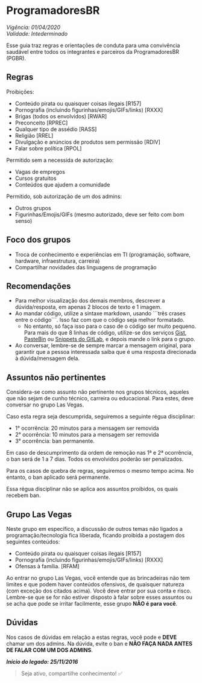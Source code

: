 # ProgramadoresBR

*Vigência: 01/04/2020*  
*Validade: Intederminado*

Esse guia traz regras e orientações de conduta para uma convivência saudável entre todos os integrantes e parceiros da ProgramadoresBR (PGBR).

## Regras

Proibições:

- Conteúdo pirata ou quaisquer coisas ilegais [R157]
- Pornografia (incluindo figurinhas/emojis/GIFs/links) [RXXX]
- Brigas (todos os envolvidos) [RWAR]
- Preconceito [RPREC]
- Qualquer tipo de assédio [RASS]
- Religião [RREL]
- Divulgação e anúncios de produtos sem permissão [RDIV]
- Falar sobre política [RPOL]

Permitido sem a necessida de autorização:

- Vagas de empregos
- Cursos gratuitos
- Conteúdos que ajudem a comunidade

Permitido, sob autorização de um dos admins:

- Outros grupos
- Figurinhas/Emojis/GIFs (mesmo autorizado, deve ser feito com bom senso)

## Foco dos grupos

- Troca de conhecimento e experiências em TI (programação, software, hardware, infraestrutura, carreira)
- Compartilhar novidades das linguagens de programação

## Recomendações

- Para melhor visualização dos demais membros, descrever a dúvida/resposta, em apenas 2 blocos de texto e 1 imagem.
- Ao mandar código, utilize a sintaxe markdown, usando \```três crases entre o código```. Isso faz com que o código seja melhor formatado.
  - No entanto, só faça isso para o caso de o código ser muito pequeno. Para mais do que 8 linhas de código, utilize-se dos serviços [Gist](https://gist.github.com/), [PasteBin](https://pastebin.com/) ou [Snippets do GitLab](https://gitlab.com/snippets/new), e depois mande o link para o grupo.
- Ao conversar, lembre-se de sempre marcar a mensagem original, para garantir que a pessoa interessada saiba que é uma resposta direcionada à dúvida/mensagem dela.

## Assuntos não pertinentes

Considera-se como assunto não pertinente nos grupos técnicos, aqueles que não sejam de cunho técnico, carreira ou educacional. Para estes, deve conversar no grupo Las Vegas.

Caso esta regra seja descumprida, seguiremos a seguinte régua disciplinar:

- 1° ocorrência: 20 minutos para a mensagem ser removida
- 2° ocorrência: 10 minutos para a mensagem ser removida
- 3° ocorrência: ban permanente.

Em caso de descumprimento da ordem de remoção nas 1ª e 2ª ocorrência, o ban será de 1 a 7 dias. Todos os envolvidos poderão ser penalizados.

Para os casos de quebra de regras, seguiremos o mesmo tempo acima. No entanto, o ban aplicado será permanente.

Essa régua disciplinar não se aplica aos assuntos proibidos, os quais recebem ban.

## Grupo Las Vegas

Neste grupo em específico, a discussão de outros temas não ligados a programação/tecnologia fica liberada, ficando proibida a postagem dos seguintes conteúdos:

- Conteúdo pirata ou quaisquer coisas ilegais [R157]
- Pornografia (incluindo figurinhas/emojis/GIFs/links) [RXXX]
- Ofensas à família. [RFAM]

Ao entrar no grupo Las Vegas, você entende que as brincadeiras não tem limites e que podem haver conteúdos ofensivos, de quaisquer natureza (com exceção dos citados acima). Você deve entrar por sua conta e risco. Lembre-se que se for não estiver disposto à falar sobre esses assuntos ou se acha que pode se irritar facilmente, esse grupo **NÃO é para você**.

## Dúvidas

Nos casos de dúvidas em relação a estas regras, você pode e **DEVE** chamar um dos admins. Na dúvida, evite o ban e **NÃO FAÇA NADA ANTES DE FALAR COM UM DOS ADMINS**.

***Início do legado: 25/11/2016***

  > Seja ativo, compartilhe conhecimento! :white_check_mark:
